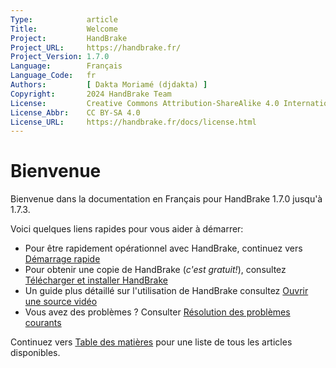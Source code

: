 ```yaml
---
Type:            article
Title:           Welcome
Project:         HandBrake
Project_URL:     https://handbrake.fr/
Project_Version: 1.7.0
Language:        Français
Language_Code:   fr
Authors:         [ Dakta Moriamé (djdakta) ]
Copyright:       2024 HandBrake Team
License:         Creative Commons Attribution-ShareAlike 4.0 International
License_Abbr:    CC BY-SA 4.0
License_URL:     https://handbrake.fr/docs/license.html
---
```


Bienvenue
=======

Bienvenue dans la documentation en Français pour HandBrake 1.7.0 jusqu'à 1.7.3.

Voici quelques liens rapides pour vous aider à démarrer:

- Pour être rapidement opérationnel avec HandBrake, continuez vers [Démarrage rapide](introduction/quick-start.html)
- Pour obtenir une copie de HandBrake (*c'est gratuit!*), consultez [Télécharger et installer HandBrake](get-handbrake/download-and-install.html)
- Un guide plus détaillé sur l'utilisation de HandBrake consultez [Ouvrir une source vidéo](workflow/open-video-source.html)
- Vous avez des problèmes ? Consulter [Résolution des problèmes courants](help/troubleshooting-common-issues.html)

Continuez vers [Table des matières](table-of-contents.html) pour une liste de tous les articles disponibles.
